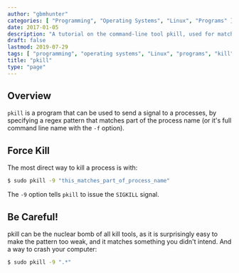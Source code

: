 ```yaml
---
author: "gbmhunter"
categories: [ "Programming", "Operating Systems", "Linux", "Programs" ]
date: 2017-01-05
description: "A tutorial on the command-line tool pkill, used for matching processes against strings and killing them."
draft: false
lastmod: 2019-07-29
tags: [ "programming", "operating systems", "Linux", "programs", "kill", "pkill", "regex", "process", "SIGKILL" ]
title: "pkill"
type: "page"
---
```


## Overview

`pkill` is a program that can be used to send a signal to a processes, by specifying a regex pattern that matches part of the process name (or it's full command line name with the `-f` option).

## Force Kill

The most direct way to kill a process is with:

```sh   
$ sudo pkill -9 "this_matches_part_of_process_name"
```

The `-9` option tells `pkill` to issue the `SIGKILL` signal.

## Be Careful!

pkill can be the nuclear bomb of all kill tools, as it is surprisingly easy to make the pattern too weak, and it matches something you didn't intend. And a way to crash your computer:

```sh   
$ sudo pkill -9 ".*" 
```